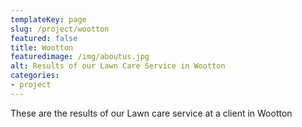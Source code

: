 ```yaml
---
templateKey: page
slug: /project/wootton
featured: false
title: Wootton
featuredimage: /img/aboutus.jpg
alt: Results of our Lawn Care Service in Wootton
categories:
- project
---
```

These are the results of our Lawn care service at a client in Wootton


